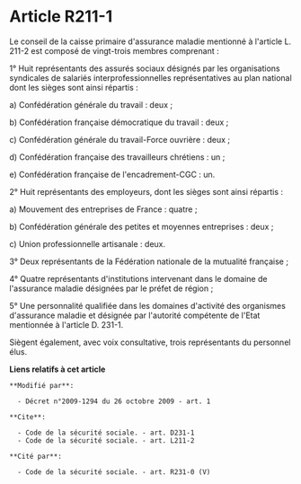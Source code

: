 # Article R211-1

Le conseil de la caisse primaire d'assurance maladie mentionné à l'article L. 211-2 est composé de vingt-trois membres
comprenant : 

1° Huit représentants des assurés sociaux désignés par les organisations syndicales de salariés interprofessionnelles
représentatives au plan national dont les sièges sont ainsi répartis : 

a) Confédération générale du travail : deux ; 

b) Confédération française démocratique du travail : deux ; 

c) Confédération générale du travail-Force ouvrière : deux ; 

d) Confédération française des travailleurs chrétiens : un ; 

e) Confédération française de l'encadrement-CGC : un. 

2° Huit représentants des employeurs, dont les sièges sont ainsi répartis : 

a) Mouvement des entreprises de France : quatre ; 

b) Confédération générale des petites et moyennes entreprises : deux ; 

c) Union professionnelle artisanale : deux. 

3° Deux représentants de la Fédération nationale de la mutualité française ; 

4° Quatre représentants d'institutions intervenant dans le domaine de l'assurance maladie désignées par le préfet de
région ; 

5° Une personnalité qualifiée dans les domaines d'activité des organismes d'assurance maladie et désignée par l'autorité
compétente de l'Etat mentionnée à l'article D. 231-1. 

Siègent également, avec voix consultative, trois représentants du personnel élus.

**Liens relatifs à cet article**

	**Modifié par**:

	  - Décret n°2009-1294 du 26 octobre 2009 - art. 1

	**Cite**:

	  - Code de la sécurité sociale. - art. D231-1
	  - Code de la sécurité sociale. - art. L211-2

	**Cité par**:

	  - Code de la sécurité sociale. - art. R231-0 (V)
